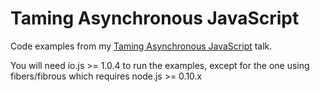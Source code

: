 Taming Asynchronous JavaScript
====================================================

Code examples from my [Taming Asynchronous JavaScript](http://slides.com/eiriklv/taming-async) talk.

You will need io.js >= 1.0.4 to run the examples, except for the one using fibers/fibrous which requires node.js >= 0.10.x
